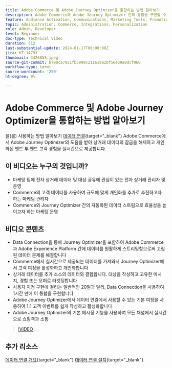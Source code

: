 ```yaml
---
title: Adobe Commerce 및 Adobe Journey Optimizer을 통합하는 방법 알아보기
description: Adobe Commerce과 Adobe Journey Optimizer 간의 통합을 구현할 수 있는 이유와 방법에 대해 알아봅니다
feature: Audience Activation, Communications, Marketing Tools, Promotions/Events
topic: Administration, Commerce, Integrations, Personalization
role: Admin, Developer
level: Beginner
doc-type: Technical Video
duration: 512
last-substantial-update: 2024-01-17T00:00:00Z
jira: KT-14793
thumbnail: 3426855.jpeg
source-git-commit: b790ca7921fb5999c211619a2bf56e39a0dcf960
workflow-type: tm+mt
source-wordcount: '250'
ht-degree: 0%

---
```



# Adobe Commerce 및 Adobe Journey Optimizer을 통합하는 방법 알아보기

을(를) 사용하는 방법 알아보기 [데이터 연결](https://experienceleague.adobe.com/docs/commerce-merchant-services/data-connection/overview.html){target="_blank"} Adobe Commerce에서 Adobe Journey Optimizer의 도움을 받아 상거래 데이터의 잠금을 해제하고 개인화된 엔드 투 엔드 고객 경험을 실시간으로 제공합니다.

## 이 비디오는 누구의 것입니까?

- 마케팅 팀에 전자 상거래 데이터 및 대상 공유에 관심이 있는 전자 상거래 관리자 및 운영
- Commerce의 고객 데이터를 사용하여 규모에 맞게 개인화를 추가로 추진하고자 하는 마케팅 관리자
- Commerce와 Journey Optimizer 간의 자동화된 데이터 스트림으로 효율성을 높이고자 하는 마케팅 운영

## 비디오 콘텐츠

- Data Connection을 통해 Journey Optimizer을 포함하여 Adobe Commerce과 Adobe Experience Platform 간에 데이터를 원활하게 스트리밍함으로써 고립된 데이터 문제를 해결합니다
- Commerce에서 실시간으로 제공되는 데이터를 가져와서 Journey Optimizer에서 고객 여정을 활성화하고 개인화합니다
- 상거래 데이터를 추가 소스의 데이터와 결합합니다. 대상을 작성하고 고유한 메시지, 경험 또는 오퍼로 타겟팅합니다
- 사용자 지정 구현에 걸리는 일반적인 20일과 달리, Data Connection을 사용하여 1시간 만에 이 통합을 구현합니다
- Adobe Journey Optimizer에서 데이터 연결에서 사용할 수 있는 기본 여정을 사용하여 1:1 고객 이벤트를 쉽게 작성하고 활성화합니다
- Adobe Journey Optimizer의 기본 메시징 기능을 사용하여 모든 채널에서 실시간으로 쇼핑객과 소통

>[!VIDEO](https://video.tv.adobe.com/v/3426855/?learn=on)

## 추가 리소스

[데이터 연결 개요](https://experienceleague.adobe.com/docs/commerce-merchant-services/data-connection/overview.html){target="_blank"}
[데이터 연결 설치](https://experienceleague.adobe.com/docs/commerce-merchant-services/data-connection/fundamentals/install.html){target="_blank"}

